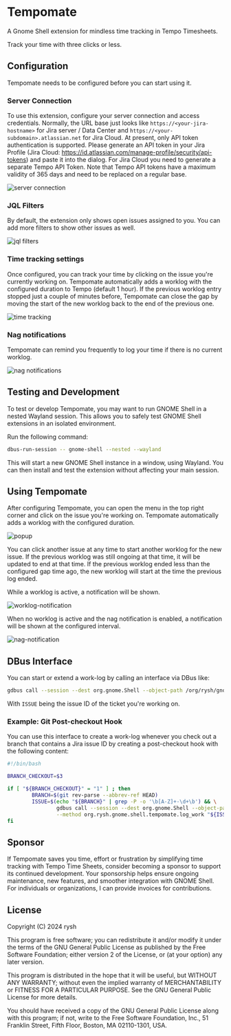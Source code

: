 # Tempomate

A Gnome Shell extension for mindless time tracking in Tempo Timesheets.

Track your time with three clicks or less.

## Configuration

Tempomate needs to be configured before you can start using it.

### Server Connection

To use this extension, configure your server connection and access credentials. Normally, the URL base just looks like
`https://<your-jira-hostname>` for Jira server / Data Center and `https://<your-subdomain>.atlassian.net` for Jira Cloud.
At present, only API token authentication
is supported. Please generate an API token in your Jira Profile (Jira Cloud: https://id.atlassian.com/manage-profile/security/api-tokens) and paste it into the dialog.
For Jira Cloud you need to generate a separate Tempo API Token. Note that Tempo API tokens have a maximum validity of 365 days and need to be replaced on a regular base.

![server connection](https://github.com/rysh/tempomate/blob/main/screenshots/server-connection.png?raw=true)

### JQL Filters

By default, the extension only shows open issues assigned to you. You can add more filters to show other issues as well.

![jql filters](https://github.com/rysh/tempomate/blob/main/screenshots/jql-filters.png?raw=true)

### Time tracking settings

Once configured, you can track your time by clicking on the issue you're currently working on. Tempomate automatically
adds a worklog with the configured duration to Tempo (default 1 hour). If the previous worklog entry stopped just a
couple of minutes before, Tempomate can close the gap by moving the start of the new worklog back to the end of the
previous one.

![time tracking](https://github.com/rysh/tempomate/blob/main/screenshots/time-tracking.png?raw=true)

### Nag notifications

Tempomate can remind you frequently to log your time if there is no current worklog.

![nag notifications](https://github.com/rysh/tempomate/blob/main/screenshots/nag-notifications.png?raw=true)

## Testing and Development

To test or develop Tempomate, you may want to run GNOME Shell in a nested Wayland session. This allows you to safely test GNOME Shell extensions in an isolated environment.

Run the following command:

```bash
dbus-run-session -- gnome-shell --nested --wayland
```

This will start a new GNOME Shell instance in a window, using Wayland. You can then install and test the extension without affecting your main session.

## Using Tempomate

After configuring Tempomate, you can open the menu in the top right corner and click on the issue you're working on.
Tempomate automatically adds a worklog with the configured duration.

![popup](https://github.com/rysh/tempomate/blob/main/screenshots/popup.png?raw=true)

You can click another issue at any time to start another worklog for the new issue. If the previous worklog was still
ongoing at that time, it will be updated to end at that time. If the previous worklog ended less than the configured gap
time ago, the new worklog will start at the time the previous log ended.

While a worklog is active, a notification will be shown.

![worklog-notification](https://github.com/rysh/tempomate/blob/main/screenshots/worklog-notification.png?raw=true)

When no worklog is active and the nag notification is enabled, a notification will be shown at the configured interval.

![nag-notification](https://github.com/rysh/tempomate/blob/main/screenshots/nag-notification.png?raw=true)

## DBus Interface

You can start or extend a work-log by calling an interface via DBus like:

```bash
gdbus call --session --dest org.gnome.Shell --object-path /org/rysh/gnome/shell/tempomate --method org.rysh.gnome.shell.tempomate.log_work ISSUE
```

With `ISSUE` being the issue ID of the ticket you're working on.

### Example: Git Post-checkout Hook

You can use this interface to create a work-log whenever you check out a branch that contains a Jira issue ID by
creating a post-checkout hook with the following content:

```bash
#!/bin/bash

BRANCH_CHECKOUT=$3

if [ "${BRANCH_CHECKOUT}" = "1" ] ; then
        BRANCH=$(git rev-parse --abbrev-ref HEAD)
        ISSUE=$(echo "${BRANCH}" | grep -P -o '\b[A-Z]+-\d+\b') && \
                gdbus call --session --dest org.gnome.Shell --object-path /org/rysh/gnome/shell/tempomate \
                --method org.rysh.gnome.shell.tempomate.log_work "${ISSUE}" > /dev/null || true
fi
```

## Sponsor

If Tempomate saves you time, effort or frustration by simplifying time tracking with Tempo Time Sheets, consider
becoming a sponsor to support its continued development. Your sponsorship helps ensure ongoing maintenance, 
new features, and smoother integration with GNOME Shell. For individuals or organizations, I can provide invoices
for contributions.

## License

Copyright (C) 2024 rysh

This program is free software; you can redistribute it and/or modify it under the terms of the GNU General Public
License as published by the Free Software Foundation; either version 2 of the License, or (at your option) any later
version.

This program is distributed in the hope that it will be useful, but WITHOUT ANY WARRANTY; without even the implied
warranty of MERCHANTABILITY or FITNESS FOR A PARTICULAR PURPOSE. See the GNU General Public License for more details.

You should have received a copy of the GNU General Public License along with this program; if not, write to the Free
Software Foundation, Inc., 51 Franklin Street, Fifth Floor, Boston, MA 02110-1301, USA.


